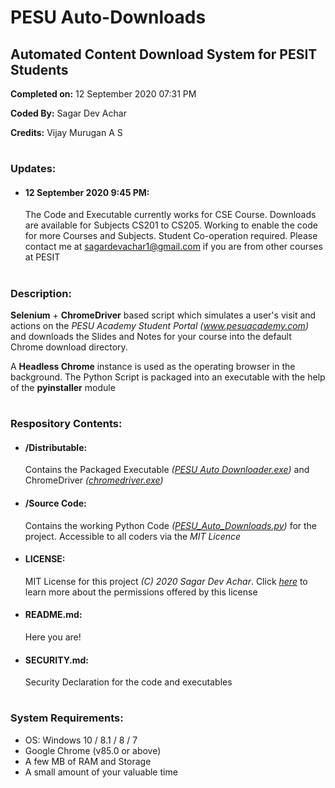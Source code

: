 # PESU Auto-Downloads #
## Automated Content Download System for PESIT Students ##
**Completed on:** 12 September 2020 07:31 PM

**Coded By:**   Sagar Dev Achar

**Credits:**    Vijay Murugan A S
# #
### Updates: ###
- #### 12 September 2020 9:45 PM:
	The Code and Executable currently works for CSE Course. Downloads are available for Subjects CS201 to CS205. Working to enable the code for more Courses and Subjects. Student Co-operation required. Please contact me at sagardevachar1@gmail.com if you are from other courses at PESIT
# #
### Description: ###

**Selenium** + **ChromeDriver** based script which simulates a user's visit and actions on the *PESU Academy Student Portal (www.pesuacademy.com)* and downloads the Slides and Notes for your course into the default Chrome download directory.

A **Headless Chrome** instance is used as the operating browser in the background. The Python Script is packaged into an executable with the help of the **pyinstaller** module
# #
### Respository Contents: ###
- #### /Distributable: 
	Contains the Packaged Executable *([PESU Auto Downloader.exe](https://github.com/SagarDevAchar/PESU-Auto-Downloads/blob/master/Distributable/PESU%20Auto%20Downloader.exe))* and ChromeDriver *([chromedriver.exe](https://github.com/SagarDevAchar/PESU-Auto-Downloads/blob/master/Distributable/chromedriver.exe))*
- #### /Source Code:
	Contains the working Python Code *([PESU_Auto_Downloads.py](https://github.com/SagarDevAchar/PESU-Auto-Downloads/blob/master/Source%20Code/PESU_Auto_Downloads.py))* for the project. Accessible to all coders via the *MIT Licence*
- #### LICENSE:
	MIT License for this project *(C) 2020 Sagar Dev Achar*. Click *[here](https://choosealicense.com/licenses/mit/)* to learn more about the permissions offered by this license
- #### README.md:
	Here you are!
- #### SECURITY.md:
	Security Declaration for the code and executables
# #
### System Requirements: ###

- OS: Windows 10 / 8.1 / 8 / 7
- Google Chrome (v85.0 or above)
- A few MB of RAM and Storage
- A small amount of your valuable time
